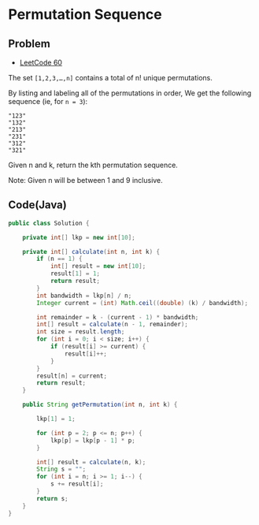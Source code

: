 # Permutation Sequence

## Problem

- [LeetCode 60](https://oj.leetcode.com/problems/permutation-sequence/)

The set `[1,2,3,…,n]` contains a total of n! unique permutations.

By listing and labeling all of the permutations in order,
We get the following sequence (ie, for `n = 3`):

```
"123"
"132"
"213"
"231"
"312"
"321"
```

Given n and k, return the kth permutation sequence.

Note: Given n will be between 1 and 9 inclusive.

## Code(Java)

```java
public class Solution {

    private int[] lkp = new int[10];

    private int[] calculate(int n, int k) {
        if (n == 1) {
            int[] result = new int[10];
            result[1] = 1;
            return result;
        }
        int bandwidth = lkp[n] / n;
        Integer current = (int) Math.ceil((double) (k) / bandwidth);

        int remainder = k - (current - 1) * bandwidth;
        int[] result = calculate(n - 1, remainder);
        int size = result.length;
        for (int i = 0; i < size; i++) {
            if (result[i] >= current) {
                result[i]++;
            }
        }
        result[n] = current;
        return result;
    }

    public String getPermutation(int n, int k) {

        lkp[1] = 1;

        for (int p = 2; p <= n; p++) {
            lkp[p] = lkp[p - 1] * p;
        }

        int[] result = calculate(n, k);
        String s = "";
        for (int i = n; i >= 1; i--) {
            s += result[i];
        }
        return s;
    }
}
```
